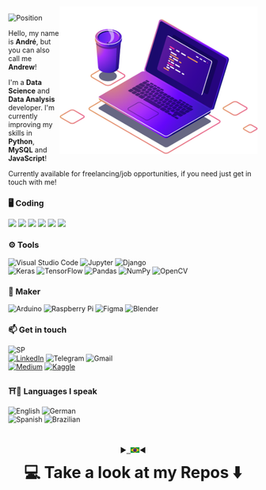 <img src="https://raw.githubusercontent.com/AndrewLaganaro/AndrewLaganaro/main/images/computer-illustration.png" min-width="400px" max-width="400px" width="400px" align="right" alt="Computador Andrew">

![Position](https://img.shields.io/badge/Data%20Scientist-Maker-blue)
<p align="left">
  Hello, my name is <b>André</b>, but you can also call me <b>Andrew</b>!
  
  I'm a <b>Data Science</b> and <b>Data Analysis</b> developer.
  I'm currently improving my skills in <b>Python</b>, <b>MySQL</b> and <b>JavaScript</b>!

  Currently available for freelancing/job opportunities, if you need just get in touch with me! 
</p>

### 🖥 Coding

  ![](https://img.shields.io/badge/Python-informational?/?style=flat&logo=Python&logoColor=white&color=blue)
  ![](https://img.shields.io/badge/R-informational?/?style=flat&logo=R&logoColor=white&color=gray)
  ![](https://img.shields.io/badge/C++-informational?/?style=flat&logo=c%2B%2B&logoColor=white&color=0D76A8)
  ![](https://img.shields.io/badge/JavaScript-informational?/?style=flat&logo=JavaScript&logoColor=white&color=yellow)
  ![](https://img.shields.io/badge/MongoDB-informational?/?style=flat&logo=MongoDB&logoColor=white&color=green)
  ![](https://img.shields.io/badge/MySQL-informational?/?style=flat&logo=MySQL&logoColor=white&color=orange)

### ⚙ Tools

  ![Visual Studio Code](https://img.shields.io/badge/VisualStudioCode-0078d7.svg?&/?style=flat&logo=visual-studio-code&logoColor=white)
  ![Jupyter](https://img.shields.io/badge/Jupyter-%23F37626.svg?&/?style=flat&logo=Jupyter&logoColor=white)
  ![Django](https://img.shields.io/badge/django-%23092E20.svg?&/?style=flat&logo=django&logoColor=white)
  <br>
  ![Keras](https://img.shields.io/badge/Keras-%23D00000.svg?&/?style=flat&logo=Keras&logoColor=white)
  ![TensorFlow](https://img.shields.io/badge/TensorFlow-%23FF6F00.svg?&/?style=flat&logo=TensorFlow&logoColor=white)
  ![Pandas](https://img.shields.io/badge/pandas-%23150458.svg?&/?style=flat&logo=pandas&logoColor=white)
  ![NumPy](https://img.shields.io/badge/numpy-%23013243.svg?&/?style=flat&logo=numpy&logoColor=white)
  ![OpenCV](https://img.shields.io/badge/opencv-%23white.svg?&/?style=flat&logo=opencv&logoColor=white)
  
### 🧪 Maker

  ![Arduino](https://img.shields.io/badge/-Arduino-00979D?/?style=flat&logo=Arduino&logoColor=white)
  ![Raspberry Pi](https://img.shields.io/badge/-RaspberryPi-C51A4A?/?style=flat&logo=Raspberry-Pi)
  ![Figma](https://img.shields.io/badge/figma-%23F24E1E.svg?&/?style=flat&logo=figma&logoColor=white)
  ![Blender](https://img.shields.io/badge/blender-%23F5792A.svg?&/?style=flat&logo=blender&logoColor=white)

### 📫 Get in touch
  ![SP](https://img.shields.io/badge/Brazil-São%20Paulo-blue)
  <br>
  [![LinkedIn](https://img.shields.io/badge/LinkedIn-informational?/?style=flat&logo=linkedin&logoColor=white&color=0D76A8)](https://www.linkedin.com/in/andrewlaganaro/)
  ![Telegram](https://img.shields.io/badge/Telegram-informational?/?style=flat&logo=telegram&logoColor=white&color=2CA5E0)
  ![Gmail](https://img.shields.io/badge/Gmail-informational?/?style=flat&logo=gmail&logoColor=white&color=D14836)
  <br>
  [![Medium](https://img.shields.io/badge/Medium-%23000000.svg?&style=plastic&logo=Medium&logoColor=white)](https://medium.com/@AndrewLaganaro)
  [![Kaggle](https://img.shields.io/badge/-Kaggle-blue?style=plastic)](https://www.kaggle.com/andrewlaganaro)
  
### ⛩📘 Languages I speak
  ![English](https://img.shields.io/badge/English-Fluent-blue?/?style=flat) ![German](https://img.shields.io/badge/German-Basics-orange?/?style=flat)
  <br>
  ![Spanish](https://img.shields.io/badge/Spanish-Intermediate-red?/?style=flat) ![Brazilian](https://img.shields.io/badge/Brazilian-Native-green?/?style=flat)

  <br>
<p align="center">
  ▶<kbd><a href="https://github.com/AndrewLaganaro/AndrewLaganaro/blob/main/translations/README.br.md" alt="Brazilian">
  <img title="Brazilian" alt="Brazilian" src="images/br.jpg" width="18"></a></kbd>◀
</p>  
<p align="center"><font size="+3"><b> 💻 Take a look at my Repos ⬇️ </b></font></p>
